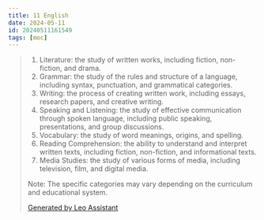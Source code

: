 ```yaml
---
title: 11 English
date: 2024-05-11
id: 20240511161549
tags: [moc]
---
```


> 1. Literature: the study of written works, including fiction, non-fiction, and drama.
> 2. Grammar: the study of the rules and structure of a language, including syntax, punctuation, and grammatical categories.
> 3. Writing: the process of creating written work, including essays, research papers, and creative writing.
> 4. Speaking and Listening: the study of effective communication through spoken language, including public speaking, presentations, and group discussions.
> 5. Vocabulary: the study of word meanings, origins, and spelling.
> 6. Reading Comprehension: the ability to understand and interpret written texts, including fiction, non-fiction, and informational texts.
> 7. Media Studies: the study of various forms of media, including television, film, and digital media.
> 
> Note: The specific categories may vary depending on the curriculum and educational system.
> 
> [Generated by Leo Assistant](https://brave.com/leo/)
